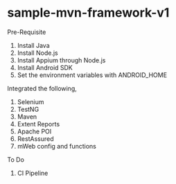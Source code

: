 # sample-mvn-framework-v1

Pre-Requisite
1. Install Java
2. Install Node.js
3. Install Appium through Node.js
4. Install Android SDK
5. Set the environment variables with ANDROID_HOME 

Integrated the following,
1. Selenium
2. TestNG
3. Maven
4. Extent Reports
5. Apache POI
6. RestAssured
7. mWeb config and functions

To Do
1. CI Pipeline
